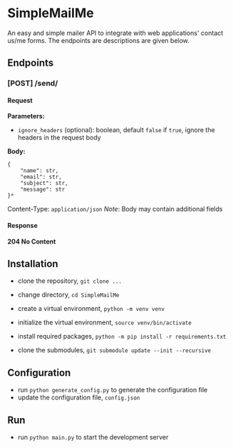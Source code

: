 # SimpleMailMe

An easy and simple mailer API to integrate with web applications' contact us/me forms.
The endpoints are descriptions are given below.

## Endpoints

### [POST] /send/
#### Request
**Parameters:** 
- `ignore_headers` (optional): boolean, default `false`
    if `true`, ignore the headers in the request body

**Body:**
```
{
    "name": str,
    "email": str,
    "subject": str,
    "message": str
}*
```
Content-Type: `application/json`
_Note_: Body may contain additional fields

#### Response
**204 No Content**



## Installation

- clone the repository, `git clone ...`
- change directory, `cd SimpleMailMe`
- create a virtual environment, `python -m venv venv`
- initialize the virtual environment, `source venv/bin/activate`
- install required packages, `python -m pip install -r requirements.txt`

- clone the submodules, `git submodule update --init --recursive`


## Configuration
- run `python generate_config.py` to generate the configuration file
- update the configuration file, `config.json`

## Run
- run `python main.py` to start the development server

